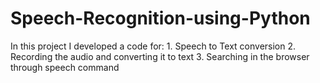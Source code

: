 # Speech-Recognition-using-Python

In this project I developed a code for:
      1. Speech to Text conversion
      2. Recording the audio and converting it to text
      3. Searching in the browser through speech command

